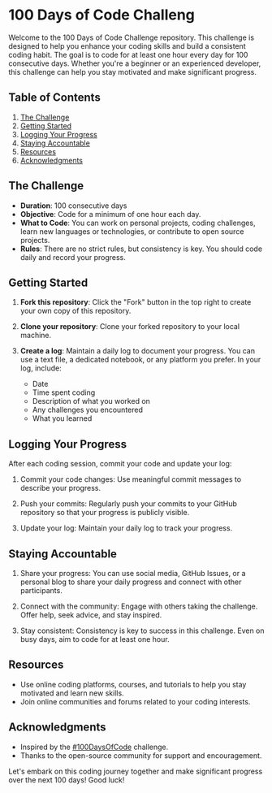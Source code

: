 # 100 Days of Code Challeng

Welcome to the 100 Days of Code Challenge repository. This challenge is designed to help you enhance your coding skills and build a consistent coding habit. The goal is to code for at least one hour every day for 100 consecutive days. Whether you're a beginner or an experienced developer, this challenge can help you stay motivated and make significant progress.

## Table of Contents

1. [The Challenge](#the-challenge)
2. [Getting Started](#getting-started)
3. [Logging Your Progress](#logging-your-progress)
4. [Staying Accountable](#staying-accountable)
5. [Resources](#resources)
6. [Acknowledgments](#acknowledgments)

## The Challenge

- **Duration**: 100 consecutive days
- **Objective**: Code for a minimum of one hour each day.
- **What to Code**: You can work on personal projects, coding challenges, learn new languages or technologies, or contribute to open source projects.
- **Rules**: There are no strict rules, but consistency is key. You should code daily and record your progress.

## Getting Started

1. **Fork this repository**: Click the "Fork" button in the top right to create your own copy of this repository.

2. **Clone your repository**: Clone your forked repository to your local machine.

3. **Create a log**: Maintain a daily log to document your progress. You can use a text file, a dedicated notebook, or any platform you prefer. In your log, include:
   - Date
   - Time spent coding
   - Description of what you worked on
   - Any challenges you encountered
   - What you learned

## Logging Your Progress

After each coding session, commit your code and update your log:

1. Commit your code changes: Use meaningful commit messages to describe your progress.

2. Push your commits: Regularly push your commits to your GitHub repository so that your progress is publicly visible.

3. Update your log: Maintain your daily log to track your progress.

## Staying Accountable

1. Share your progress: You can use social media, GitHub Issues, or a personal blog to share your daily progress and connect with other participants.

2. Connect with the community: Engage with others taking the challenge. Offer help, seek advice, and stay inspired.

3. Stay consistent: Consistency is key to success in this challenge. Even on busy days, aim to code for at least one hour.

## Resources

- Use online coding platforms, courses, and tutorials to help you stay motivated and learn new skills.
- Join online communities and forums related to your coding interests.

## Acknowledgments

- Inspired by the [#100DaysOfCode](https://www.100daysofcode.com/) challenge.
- Thanks to the open-source community for support and encouragement.

Let's embark on this coding journey together and make significant progress over the next 100 days! Good luck!

